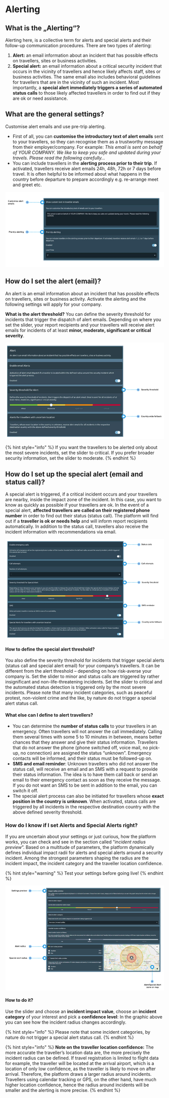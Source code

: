 # Alerting

## What is the „Alerting“?

Alerting here, is a collective term for alerts and special alerts and their follow-up communication procedures. There are two types of alerting:

1. **Alert:** an email information about an incident that has possible effects on travellers, sites or business activities. 
2. **Special alert:** an email information about a critical security incident that occurs in the vicinity of travellers and hence likely affects staff, sites or business activities. The same email also includes behavioral guidelines for travellers that are in the vicinity of such an incident. Most importantly, a **special alert immediately triggers a series of automated status calls** to those likely affected travellers in order to find out if they are ok or need assistance.

## What are the general settings?

Customise alert emails and use pre-trip alerting. 

* First of all, you can **customise the introductory text of alert emails** sent to your travellers, so they can recognise them as a trustworthy message from their employer/company. For example: _This email is sent on behalf of YOUR COMPANY. We like to keep you safe and updated during your travels. Please read the following carefully…_ 
* You can include travellers in the **alerting process prior to their trip**. If activated, travellers receive alert emails 24h, 48h, 72h or 7 days before travel. It is often helpful to be informed about what happens in the country before departure to prepare accordingly e.g. re-arrange meet and greet etc.

![](../../.gitbook/assets/customizealert.png)

## How do I set the alert \(email\)? 

An alert is an email information about an incident that has possible effects on travellers, sites or business activity. Activate the alerting and the following settings will apply for your company. 

**What is the alert threshold?** You can define the severity threshold for incidents that trigger the dispatch of alert emails. Depending on where you set the slider, your report recipients and your travellers will receive alert emails for incidents of at least **minor, moderate, significant or critical severity**. 

![](../../.gitbook/assets/alert-severity.png)

{% hint style="info" %}
If you want the travellers to be alerted only about the most severe incidents, set the slider to critical. If you prefer broader security information, set the slider to moderate.
{% endhint %}

## How do I set up the special alert \(email and status call\)?

A special alert is triggered, if a critical incident occurs and your travellers are nearby, inside the impact zone of the incident. In this case, you want to know as quickly as possible if your travellers are ok. In the event of a special alert, **affected travellers are called on their registered phone number** in order to find out their status \(status call\). The platform will find out if a **traveller is ok or needs help** and will inform report recipients automatically. In addition to the status call, travellers also receive the incident information with recommendations via email.

![](../../.gitbook/assets/setupspecialalert.png)

#### How to define the special alert threshold? 

You also define the severity threshold for incidents that trigger special alerts \(status call and special alert email\) for your company’s travellers. It can be different from the alert threshold – depending on how risk-averse your company is. Set the slider to minor and status calls are triggered by rather insignificant and non-life-threatening incidents. Set the slider to critical and the automated status detection is triggered only by the most severe incidents. Please note that many incident categories, such as peaceful protest, non-violent crime and the like, by nature do not trigger a special alert status call.

#### What else can I define to alert travellers? 

* You can determine the **number of status calls** to your travellers in an emergency. Often travellers will not answer the call immediately. Calling them several times with some 5 to 10 minutes in between, means better chances that they answer and give their status information. Travellers that do not answer the phone \(phone switched off, voice mail, no pick-up, no connection\) are assigned the status “unknown”. Emergency contacts will be informed, and their status must be followed-up on.
* **SMS and email reminder**: Unknown travellers who did not answer the status call, will receive an email and an SMS with a request to provide their status information. The idea is to have them call back or send an email to their emergency contact as soon as they receive the message. If you do not want an SMS to be sent in addition to the email, you can switch it off. 
* The special alert process can also be initiated for travellers whose **exact position in the country is unknown**. When activated, status calls are triggered by all incidents in the respective destination country with the above defined severity threshold.​

### How do I know if I set Alerts and Special Alerts right?

If you are uncertain about your settings or just curious, how the platform works, you can check and see in the section called “_incident radius preview_”. Based on a multitude of parameters, the platform dynamically defines individual impact radii for alerts and special alerts around a security incident. Among the strongest parameters shaping the radius are the incident impact, the incident category and the traveller location confidence.

{% hint style="warning" %}
Test your settings before going live!
{% endhint %}

![](../../.gitbook/assets/testyoursettings.png)

#### How to do it? 

Use the slider and choose an **incident impact value**, choose an **incident category** of your interest and pick a **confidence level**: In the graphic above you can see how the incident radius changes accordingly. 

{% hint style="info" %}
Please note that some incident categories, by nature do not trigger a special alert status call.
{% endhint %}

{% hint style="info" %}
**Note on the traveller location confidence:** The more accurate the traveller’s location data are, the more precisely the incident radius can be defined. If travel registration is limited to flight data for example, the traveller will be located at the arrival airport, which is a location of only low confidence, as the traveller is likely to move on after arrival. Therefore, the platform draws a larger radius around incidents. Travellers using calendar tracking or GPS, on the other hand, have much higher location confidence, hence the radius around incidents will be smaller and the alerting is more precise.
{% endhint %}



